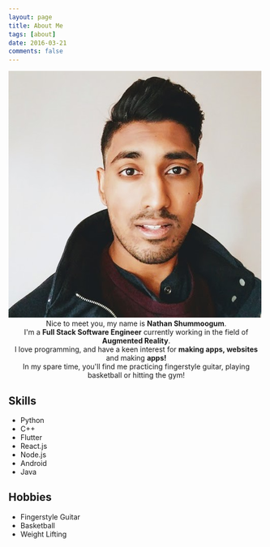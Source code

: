 ```yaml
---
layout: page
title: About Me
tags: [about]
date: 2016-03-21
comments: false
---
```


<img src="/assets/img/profile-2.jpg" class="img-rounded">

<center>Nice to meet you, my name is <b>Nathan Shummoogum</b>. 
<br>I'm a <b>Full Stack Software Engineer</b> currently working in the field of <b> Augmented Reality</b>.
<br>I love programming, and have a keen interest for <b> making apps, websites</b> and making <b>apps!</b>
<br>In my spare time, you'll find me practicing fingerstyle guitar, playing basketball or hitting the gym!
</center>

## Skills
* Python
* C++
* Flutter
* React.js
* Node.js
* Android
* Java
## Hobbies
* Fingerstyle Guitar
* Basketball
* Weight Lifting

